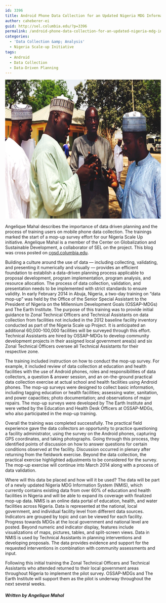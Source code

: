 ```yaml
---
id: 3396
title: Android Phone Data Collection for an Updated Nigeria MDG Information System
author: caheberer-ei
guid: http://sel.columbia.edu/?p=3396
permalink: /android-phone-data-collection-for-an-updated-nigeria-mdg-information-system/
categories:
  - 'Data Collection &amp; Analysis'
  - Nigeria Scale-up Initiative
tags:
  - Android
  - Data Collection
  - Data-Driven Planning
---
```

[<img src="/assets/uploads/blog/2014/02/TA_training.jpg" alt="TA_training" width="700" height="450" class="alignnone size-full wp-image-3411" />][1]

Angelique Mahal describes the importance of data driven planning and the process of training users on mobile phone data collection. The trainings marked the start of a mop-up survey effort for our Nigeria Scale Up initiative. Angelique Mahal is a member of the Center on Globalization and Sustainable Development, a collaborator of SEL on the project. This blog was cross posted on [cgsd.columbia.edu][2].

<!--more-->

Building a culture around the use of data — including collecting, validating, and presenting it numerically and visually — provides an efficient foundation to establish a data-driven planning process applicable to proposal development, program implementation, program analysis, and resource allocation. The process of data collection, validation, and presentation needs to be implemented with strict standards to ensure validity. In early February 2014 in Abuja, Nigeria, a two-day training on “data mop-up” was held by the Office of the Senior Special Assistant to the President of Nigeria on the Millennium Development Goals (OSSAP-MDGs) and The Earth Institute. The purpose of this training was to provide initial guidance to Zonal Technical Officers and Technical Assistants on data collection from facilities not included in the 2012 baseline facility inventory conducted as part of the Nigeria Scale up Project. It is anticipated an additional 60,000-100,000 facilities will be surveyed through this effort. Technical Assistants are hired by OSSAP-MDGs to develop community development projects in their assigned local government area(s) and six Zonal Technical Officers oversee all Technical Assistants for their respective zone.

The training included instruction on how to conduct the mop-up survey. For example, it included review of data collection at education and health facilities with the use of Android phones, roles and responsibilities of data collectors, a question &#038; answer session, and an on-the-ground practical data collection exercise at actual school and health facilities using Android phones. The mop-up surveys were designed to collect basic information, including tagging education or health facilities; assessing water, sanitation, and power capacities; photo documentation; and observations of major repairs. The mop-up surveys were developed by The Earth Institute and were vetted by the Education and Health Desk Officers at OSSAP-MDGs, who also participated in the mop-up training.

Overall the training was completed successfully. The practical field experience gave the data collectors an opportunity to practice questioning a facility administrator, using the survey on the Android phones, capturing GPS coordinates, and taking photographs. Going through this process, they identified points of discussion on how to answer questions for certain conditions observed at the facility. Discussion occurred in plenary after returning from the fieldwork exercise. Beyond the data collection, the practical exercise highlighted adjustments to be considered for the survey. The mop-up exercise will continue into March 2014 along with a process of data validation.

Where will this data be placed and how will it be used? The data will be part of a newly updated Nigeria MDG Information System (NMIS), which currently contains existing data from over 60% of education and health facilities in Nigeria and will be able to expand its coverage with finalized mop-up data. NMIS is an online data portal of education, health, and water facilities across Nigeria. Data is represented at the national, local government, and individual facility level from different data sources. Indicators are grouped by topic and can be viewed for each facility. Progress towards MDGs at the local government and national level are posted. Beyond numeric and indicator display, features include visualizations of maps, pictures, tables, and split-screen views. Data in NMIS is used by Technical Assistants in planning interventions and developing proposals. The data provides evidence and support for the requested interventions in combination with community assessments and input.

Following this initial training the Zonal Technical Officers and Technical Assistants who attended returned to their local government areas throughout Nigeria to implement the pilot survey. OSSAP-MDGs and The Earth Institute will support them as the pilot is underway throughout the next several weeks.

##### Written by Angelique Mahal

 [1]: /assets/uploads/blog/2014/02/TA_training.jpg
 [2]: http://cgsd.columbia.edu/2014/02/20/android-phone-data-collection-for-an-updated-nigeria-mdg-information-system/
